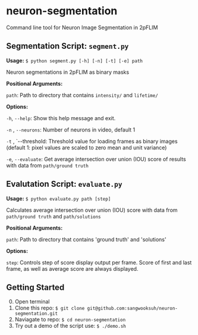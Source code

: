 # neuron-segmentation
Command line tool for Neuron Image Segmentation in 2pFLIM

## Segmentation Script: `segment.py`

**Usage:** `$ python segment.py [-h] [-n] [-t] [-e] path`

Neuron segmentations in 2pFLIM as binary masks

**Positional Arguments:**

  `path`:               Path to directory that contains `intensity/` and `lifetime/`

**Options:**

  `-h`, `--help`:         Show this help message and exit.
  
  `-n` , `--neurons`:     Number of neurons in video, default 1
  
  `-t` , `--threshold:   Threshold value for loading frames as binary images (default 1: pixel values are scaled to zero mean and unit variance)
                     
  `-e`, `--evaluate`:     Get average intersection over union (IOU) score of results with data from `path/ground truth`

## Evalutation  Script: `evaluate.py`

**Usage:** `$ python evaluate.py path [step]`

Calculates average intersection over union (IOU) score with data from `path/ground truth` and  `path/solutions`

**Positional Arguments:**

  `path`:               Path to directory that contains 'ground truth' and 'solutions'

**Options:**

  `step`: Controls step of score display output per frame. Score of first and last frame, as well as average score are always displayed.

## Getting Started

0. Open terminal
1. Clone this repo: `$ git clone git@github.com:sangwooksuh/neuron-segmentation.git`
2. Naviagate to repo: `$ cd neuron-segmentation`
3. Try out a demo of the script use: `$ ./demo.sh`

